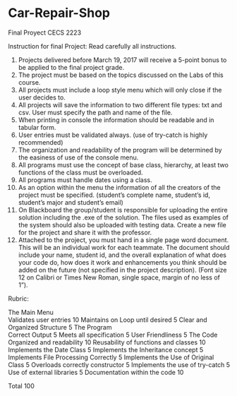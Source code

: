 # Car-Repair-Shop
Final Proyect CECS 2223

Instruction for final Project:  Read carefully all instructions. 

1.	Projects delivered before March 19, 2017 will receive a 5-point bonus to be applied to the final project grade.   
2.	The project must be based on the topics discussed on the Labs of this course. 
3.	All projects must include a loop style menu which will only close if the user decides to. 
4.	All projects will save the information to two different file types: txt and csv. User must specify the path and name of the file. 
5.	When printing in console the information should be readable and in tabular form.
6.	User entries must be validated always. (use of try-catch is highly recommended)
7.	The organization and readability of the program will be determined by the easiness of use of the console menu. 
8.	All programs must use the concept of base class, hierarchy, at least two functions of the class must be overloaded. 
9.	All programs must handle dates using a class.  
10.	As an option within the menu the information of all the creators of the project must be specified. (student’s complete name, student’s     id, student’s major and student’s email)
11.	On Blackboard the group/student is responsible for uploading the entire solution including the .exe of the solution. The files used as     examples of the system should also be uploaded with testing data. Create a new file for the project and share it with the professor. 
12.	Attached to the project, you must hand in a single page word document. This will be an individual work for each teammate. The document     should include your name, student id, and the overall explanation of what does your code do, how does it work and enhancements you         think should be added on the future (not specified in the project description). (Font size 12 on Calibri or Times New Roman, single       space, margin of no less of 1”).

Rubric:
	
The Main Menu	 
Validates user entries 	              10
Maintains on Loop until desired	      5
Clear and Organized Structure	      5
The Program	 
Correct Output	                      5
Meets all specification       	      5
User Friendliness	              5
The Code	 
Organized and readability	      10
Reusability of functions and classes  10
Implements the Date Class	      5
Implements the Inheritance concept    5
Implements File Processing Correctly  5
Implements the Use of Original Class  5
Overloads correctly constructor       5
Implements the use of try-catch       5
Use of external libraries	      5
Documentation within the code	      10



Total	100

